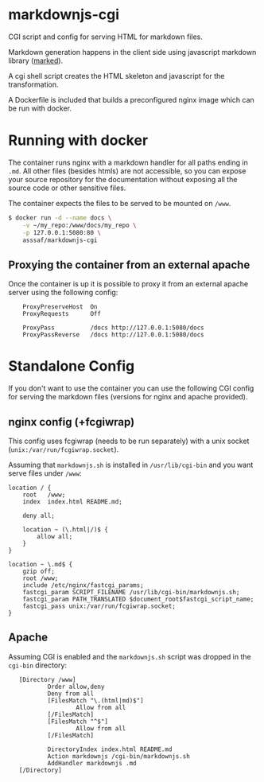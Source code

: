 markdownjs-cgi
==============
CGI script and config for serving HTML for markdown files.

Markdown generation happens in the client side using javascript markdown library ([marked](https://github.com/chjj/marked)).

A cgi shell script creates the HTML skeleton and javascript for the transformation.

A Dockerfile is included that builds a preconfigured nginx image which can be run with docker.


Running with docker
===================
The container runs nginx with a markdown handler for all paths ending in `.md`. All other files (besides htmls) are not accessible, so you can expose your source repository for the documentation without exposing all the source code or other sensitive files.

The container expects the files to be served to be mounted on `/www`.


```sh
$ docker run -d --name docs \
	-v ~/my_repo:/www/docs/my_repo \
	-p 127.0.0.1:5080:80 \
	asssaf/markdownjs-cgi
```

Proxying the container from an external apache
----------------------------------------------
Once the container is up it is possible to proxy it from an external apache server using the following config:

        ProxyPreserveHost  On
        ProxyRequests      Off

        ProxyPass          /docs http://127.0.0.1:5080/docs
        ProxyPassReverse   /docs http://127.0.0.1:5080/docs

Standalone Config
=================

If you don't want to use the container you can use the following CGI config for serving the markdown files (versions for nginx and apache provided).

nginx config (+fcgiwrap)
------------------------
This config uses fcgiwrap (needs to be run separately) with a unix socket (`unix:/var/run/fcgiwrap.socket`).

Assuming that `markdownjs.sh` is installed in `/usr/lib/cgi-bin` and you want serve files under `/www`:

    location / {
        root   /www;
        index  index.html README.md;

        deny all;

        location ~ (\.html|/)$ {
            allow all;
        }
    }

    location ~ \.md$ {
        gzip off;
        root /www;
        include /etc/nginx/fastcgi_params;
        fastcgi_param SCRIPT_FILENAME /usr/lib/cgi-bin/markdownjs.sh;
        fastcgi_param PATH_TRANSLATED $document_root$fastcgi_script_name;
        fastcgi_pass unix:/var/run/fcgiwrap.socket;
    }


Apache
------
Assuming CGI is enabled and the `markdownjs.sh` script was dropped in the `cgi-bin` directory:

       [Directory /www]
               Order allow,deny
               Deny from all
               [FilesMatch "\.(html|md)$"]
                       Allow from all
               [/FilesMatch]
               [FilesMatch "^$"]
                       Allow from all
               [/FilesMatch]

               DirectoryIndex index.html README.md
               Action markdownjs /cgi-bin/markdownjs.sh
               AddHandler markdownjs .md
       [/Directory]



